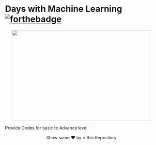 # Days with Machine Learning [![forthebadge](https://forthebadge.com/images/badges/built-by-developers.svg)](https://forthebadge.com)

<p align="center">
  <img width="460" height="300" src="https://user-images.githubusercontent.com/55251741/105609353-be29f900-5dce-11eb-8ec7-73ddc4be2173.png">
</p>

Provide Codes for basic to Advance level 

<p align="center">Show some ❤️ by ⭐ this Repository</p>


